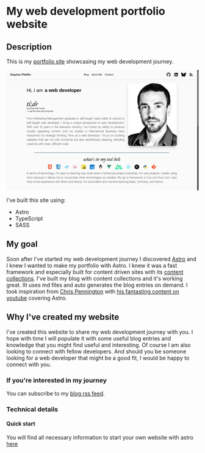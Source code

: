 # My web development portfolio website

## Description

This is my [portfolio site](https://stephthedev.de/) showcasing my web development journey.

![Image](/public/StephTheDev-Screenshot.png)

I've built this site using:

- Astro
- TypeScript
- SASS

## My goal

Soon after I've started my web development journey I discovered [Astro](https://astro.build) and I knew I wanted to make my portfolio with Astro. I knew it was a fast framework and especially built for content driven sites with its [content collections](https://docs.astro.build/en/guides/content-collections/). I've built my blog with content collections and it's working great. IIt uses md files and auto generates the blog entries on demand.
I took inspiration from [Chris Pennington](https://chrispennington.blog/) with [his fantasting content on youtube](https://www.youtube.com/@codinginpublic) covering Astro.

## Why I've created my website

I've created this website to share my web development journey with you. I hope with time I will populate it with some useful blog entries and knowledge that you might find useful and interesting. Of course I am also looking to connect with fellow developers. And should you be someone looking for a web developer that might be a good fit, I would be happy to connect with you.

### If you're interested in my journey

You can subscribe to my [blog rss feed](https://stephthedev.de/blog.xml).

### Technical details

#### Quick start

You will find all necessary information to start your own website with astro [here](https://docs.astro.build/en/getting-started/)
